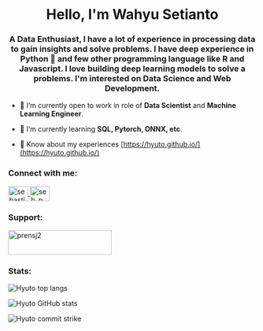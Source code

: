 <h1 align="center">Hello, I'm Wahyu Setianto</h1>
<h3 align="center">A Data Enthusiast, I have a lot of experience in processing data to gain insights and solve problems. I have deep experience in Python 🐍 and few other programming language like R and Javascript. I love building deep learning models to solve a problems. I'm interested on Data Science and Web Development.</h3>

- 🔭 I’m currently open to work in role of **Data Scientist** and **Machine Learning Engineer**.

- 🌱 I’m currently learning **SQL, Pytorch, ONNX, etc**.

- 📄 Know about my experiences [https://hyuto.github.io/](https://hyuto.github.io/)

<h3 align="left">Connect with me:</h3>
<p align="left">
    <a href="https://www.linkedin.com/in/wahyu-setianto/" target="blank">
        <img align="center" src="https://raw.githubusercontent.com/rahuldkjain/github-profile-readme-generator/master/src/images/icons/Social/linked-in-alt.svg" alt="sebastianprentice" height="30" width="40" />
    </a>
    <a href="https://www.instagram.com/hyuto_/" target="blank">
        <img align="center" src="https://raw.githubusercontent.com/rahuldkjain/github-profile-readme-generator/master/src/images/icons/Social/instagram.svg" alt="seb_p_" height="30" width="40" />
    </a>
</p>

### Support:

<a href="https://www.buymeacoffee.com/hyuto"> 
    <img src="https://cdn.buymeacoffee.com/buttons/v2/default-yellow.png" height="50" width="210" alt="prensj2" />
</a>

### Stats:

![Hyuto top langs](https://github-readme-stats.vercel.app/api/top-langs/?username=Hyuto&layout=compact&theme=dracula&hide=jupyter%20notebook,html,css)

![Hyuto GitHub stats](https://github-readme-stats.vercel.app/api?username=hyuto&show_icons=true&theme=dracula)

![Hyuto commit strike](https://github-readme-streak-stats.herokuapp.com/?user=Hyuto&theme=dracula)
